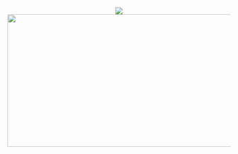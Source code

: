 <div align="center">
  <img src="https://capsule-render.vercel.app/api?type=waving&color=0:9e91c6,100:9e91c6&height=180&text=Yeyun's%20Github!&animation=fadeIn&fontColor=ffffff&fontSize=60" />

<a href="https://www.gitanimals.org/en_US?utm_medium=image&utm_source=catomat0&utm_content=farm">
<img
  src="https://render.gitanimals.org/farms/catomat0"
  width="600"
  height="300"
/>
</a>
</a>
</div>
